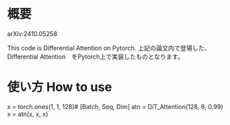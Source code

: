 # 概要
arXiv:2410.05258

This code is Differential Attention on Pytorch.
上記の論文内で登場した、 Differential Attention　をPytorch上で実装したものとなります。
# 使い方 How to use
x = torch.ones(1, 1, 128)# [Batch, Seq, Dim]
atn = DiT_Attention(128, 8, 0.99)
x = atn(x, x, x)
